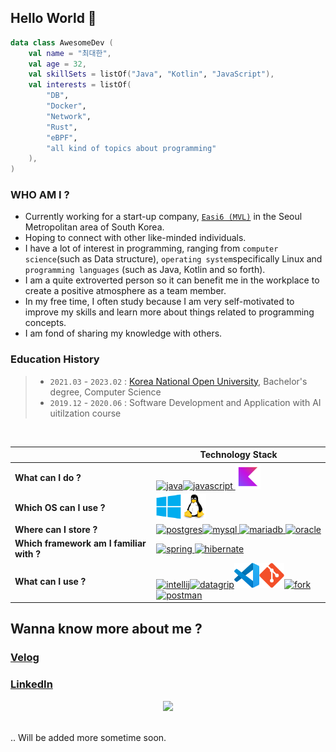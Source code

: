 <!-- in your header -->
<link rel="stylesheet" href="./">

## Hello World 👋
```kotlin
data class AwesomeDev (
    val name = "최대한",
    val age = 32,
    val skillSets = listOf("Java", "Kotlin", "JavaScript"),
    val interests = listOf(
        "DB",
        "Docker",
        "Network",
        "Rust",
        "eBPF",
        "all kind of topics about programming"
    ),
)
```
### WHO AM I ?
* Currently working for a start-up company, [`Easi6 (MVL)`](https://mvlchain.io/) in the Seoul Metropolitan area of South Korea.
* Hoping to connect with other like-minded individuals.
* I have a lot of interest in programming, ranging from `computer science`(such as Data structure), `operating system`specifically Linux and `programming languages` (such as Java, Kotlin and so forth).
* I am a quite extroverted person so it can benefit me in the workplace to create a positive atmosphere as a team member.
* In my free time, I often study because I am very self-motivated to improve my skills and learn more about things related to programming concepts.
* I am fond of sharing my knowledge with others.

### Education History
> * `2021.03` - `2023.02` : [Korea National Open University](https://www.knou.ac.kr), Bachelor's degree, Computer Science
> * `2019.12` - `2020.06` : Software Development and Application with AI uitilzation course


<br>

<p align="center">
    
||Technology Stack |
|---|---|
|**What can I do ?**|<a href="https://www.java.com" rel="nofollow"> <img src="https://icongr.am/devicon/java-original.svg?size=40&color=currentColor" alt="java"></a><a href="https://developer.mozilla.org/en-US/docs/Web/JavaScript" rel="nofollow"><img src="https://icongr.am/devicon/javascript-original.svg?size=40&color=currentColor" alt="javascript"/></a><a href="https://kotlinlang.org" target="_blank"> <img src="https://github.com/devicons/devicon/blob/master/icons/kotlin/kotlin-original.svg" alt="kotlin" width="40" height="40"/></a>|
|**Which OS can I use ?**|<a href="https://www.microsoft.com/en-us/windows" rel="nofollow"><img src="https://github.com/devicons/devicon/blob/master/icons/windows8/windows8-original.svg" alt="windows" width="40" height="40"></a><a href="https://www.linux.org/" rel="nofollow"><img src="https://github.com/devicons/devicon/blob/master/icons/linux/linux-original.svg" alt="linux" width="40" height="40"></a>|
|**Where can I store ?**|<a href="https://www.postgresql.org/" rel="nofollow"><img src="https://icongr.am/devicon/postgresql-original.svg?size=40&color=currentColor" alt="postgres"></a><a href="https://www.mysql.com/" rel="nofollow"><img src="https://icongr.am/devicon/mysql-original-wordmark.svg?size=40&color=currentColor" alt="mysql"></a><a href="https://mariadb.org/" rel="nofollow"> <img src="https://camo.githubusercontent.com/c801bc4030f308500f29b695f0771ba313b3b2088c91d06152b5cc5a050e3127/68747470733a2f2f7777772e766563746f726c6f676f2e7a6f6e652f6c6f676f732f6d6172696164622f6d6172696164622d69636f6e2e737667" alt="mariadb" width="40" height="40" data-canonical-src="https://www.vectorlogo.zone/logos/mariadb/mariadb-icon.svg" style="max-width:100%;"> </a><a href="https://www.oracle.com/index.html" rel="nofollow"><img src="https://icongr.am/devicon/oracle-original.svg?size=40&color=currentColor" alt="oracle"></a>|
|**Which framework am I familiar with ?**|<a href="https://spring.io/" rel="nofollow"> <img src="https://camo.githubusercontent.com/4545b55c7771bbd175235c80b518dcbbf2f6ee0b984a51ad9363cba8cb70e67c/68747470733a2f2f7777772e766563746f726c6f676f2e7a6f6e652f6c6f676f732f737072696e67696f2f737072696e67696f2d69636f6e2e737667" alt="spring" width="40" height="40" data-canonical-src="https://www.vectorlogo.zone/logos/springio/springio-icon.svg" style="max-width:100%;"> </a><a href="https://hibernate.org/" rel="nofollow"><img src="https://design.jboss.org/hibernate/logo/final/hibernate_logo_whitebkg_stacked_256px.gif" alt="hibernate" width="40" height="40"></a>|
|**What can I use ?**|<a href="https://www.jetbrains.com/" rel="nofollow"><img src="https://upload.wikimedia.org/wikipedia/commons/thumb/9/9c/IntelliJ_IDEA_Icon.svg/2048px-IntelliJ_IDEA_Icon.svg.png" alt="intellij" width="40" height="40"></a><a href="https://www.jetbrains.com/datagrip/?gclid=Cj0KCQjw0K-HBhDDARIsAFJ6UGiSSJicvfbuEV1poBUbqKago03KI3ELS-Fv2YwcrISu1VutLK9kK08aAtT9EALw_wcB" rel="nofollow"><img src="https://cdn.freebiesupply.com/logos/large/2x/datagrip-icon-logo-svg-vector.svg" alt="datagrip" width="40" height="40"><a href="https://code.visualstudio.com/" rel="nofollow"><img src="https://github.com/devicons/devicon/blob/master/icons/vscode/vscode-original.svg" alt="vscode" width="40" height="40"></a></a><a href="https://git-scm.com/" rel="nofollow"><img src="https://github.com/devicons/devicon/blob/master/icons/git/git-original.svg" alt="git" width="40" height="40"></a><a href="https://git-fork.com/" rel="nofollow"><img src="https://git-fork.com/images/logo.png" alt="fork" width="40" height="40"></a><a href="https://www.postman.com/" rel="nofollow"><img src="https://i.pinimg.com/564x/af/70/80/af70800826083538b7cfab54a98c55f1.jpg" alt="postman" width="40" height="40"></a>|
</p>

    
## Wanna know more about me ?

### [Velog](https://velog.io/@hellonewtry) <br/>
### [LinkedIn](https://www.linkedin.com/in/daehan-choi-113676131/)

<p align="center"><img src="https://github-readme-stats.vercel.app/api?username=vitamaxDH&theme=tokyonight"/></p>

<br/>
.. Will be added more sometime soon.
<!--

!!!TEMPLATES!!!

<a href="" rel="nofollow"><img src="" alt=""></a>
<a href="" rel="nofollow"><img src="" alt="" width="40" height="40"></a>
-->

